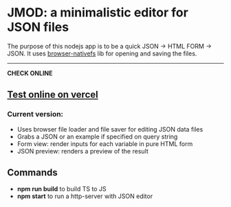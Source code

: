 JMOD: a minimalistic editor for JSON files
==========================================

The purpose of this nodejs app is to be a quick JSON -> HTML FORM -> JSON.
It uses [browser-nativefs](https://github.com/GoogleChromeLabs/browser-nativefs) lib for opening and saving the files.

---
**CHECK ONLINE**

[Test online on vercel](https://jmod.vercel.app/)
---

### Current version:

- Uses browser file loader and file saver for editing JSON data files 
- Grabs a JSON or an example if specified on query string
- Form view: render inputs for each variable in pure HTML form
- JSON preview: renders a preview of the result

## Commands

- **npm run build** to build TS to JS
- **npm start** to run a http-server with JSON editor